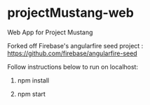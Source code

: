# projectMustang-web
Web App for Project Mustang


Forked off Firebase's angularfire seed project : https://github.com/firebase/angularfire-seed

Follow instructions below to run on localhost:

1) npm install

2) npm start
